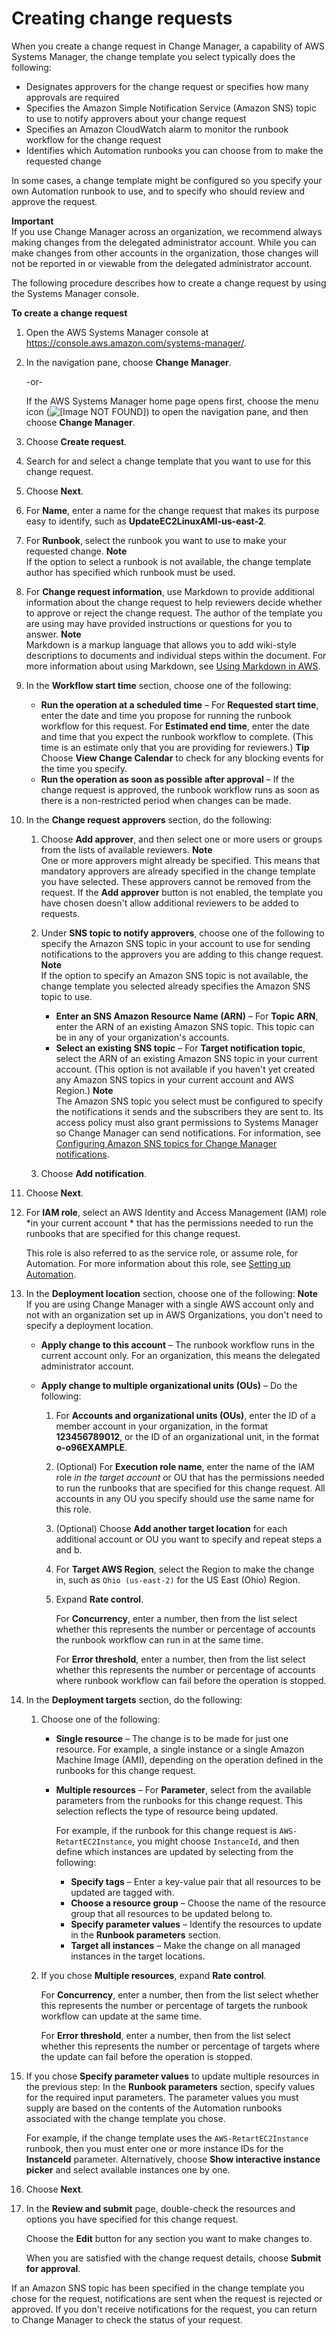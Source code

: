 # Creating change requests<a name="change-requests-create"></a>

When you create a change request in Change Manager, a capability of AWS Systems Manager, the change template you select typically does the following:
+ Designates approvers for the change request or specifies how many approvals are required
+ Specifies the Amazon Simple Notification Service \(Amazon SNS\) topic to use to notify approvers about your change request
+ Specifies an Amazon CloudWatch alarm to monitor the runbook workflow for the change request
+ Identifies which Automation runbooks you can choose from to make the requested change

In some cases, a change template might be configured so you specify your own Automation runbook to use, and to specify who should review and approve the request\.

**Important**  
If you use Change Manager across an organization, we recommend always making changes from the delegated administrator account\. While you can make changes from other accounts in the organization, those changes will not be reported in or viewable from the delegated administrator account\.

The following procedure describes how to create a change request by using the Systems Manager console\.

**To create a change request**

1. Open the AWS Systems Manager console at [https://console\.aws\.amazon\.com/systems\-manager/](https://console.aws.amazon.com/systems-manager/)\.

1. In the navigation pane, choose **Change Manager**\.

   \-or\-

   If the AWS Systems Manager home page opens first, choose the menu icon \(![\[Image NOT FOUND\]](http://docs.aws.amazon.com/systems-manager/latest/userguide/images/menu-icon-small.png)\) to open the navigation pane, and then choose **Change Manager**\.

1. Choose **Create request**\.

1. Search for and select a change template that you want to use for this change request\.

1. Choose **Next**\.

1. For **Name**, enter a name for the change request that makes its purpose easy to identify, such as **UpdateEC2LinuxAMI\-us\-east\-2**\.

1. For **Runbook**, select the runbook you want to use to make your requested change\.
**Note**  
If the option to select a runbook is not available, the change template author has specified which runbook must be used\.

1. For **Change request information**, use Markdown to provide additional information about the change request to help reviewers decide whether to approve or reject the change request\. The author of the template you are using may have provided instructions or questions for you to answer\.
**Note**  
Markdown is a markup language that allows you to add wiki\-style descriptions to documents and individual steps within the document\. For more information about using Markdown, see [Using Markdown in AWS](https://docs.aws.amazon.com/general/latest/gr/aws-markdown.html)\.

1. In the **Workflow start time** section, choose one of the following:
   + **Run the operation at a scheduled time** – For **Requested start time**, enter the date and time you propose for running the runbook workflow for this request\. For **Estimated end time**, enter the date and time that you expect the runbook workflow to complete\. \(This time is an estimate only that you are providing for reviewers\.\)
**Tip**  
Choose **View Change Calendar** to check for any blocking events for the time you specify\.
   + **Run the operation as soon as possible after approval** – If the change request is approved, the runbook workflow runs as soon as there is a non\-restricted period when changes can be made\.

1. In the **Change request approvers** section, do the following:

   1. Choose **Add approver**, and then select one or more users or groups from the lists of available reviewers\.
**Note**  
One or more approvers might already be specified\. This means that mandatory approvers are already specified in the change template you have selected\. These approvers cannot be removed from the request\. If the **Add approver** button is not enabled, the template you have chosen doesn't allow additional reviewers to be added to requests\.

   1. Under **SNS topic to notify approvers**, choose one of the following to specify the Amazon SNS topic in your account to use for sending notifications to the approvers you are adding to this change request\.
**Note**  
If the option to specify an Amazon SNS topic is not available, the change template you selected already specifies the Amazon SNS topic to use\.
      + **Enter an SNS Amazon Resource Name \(ARN\)** – For **Topic ARN**, enter the ARN of an existing Amazon SNS topic\. This topic can be in any of your organization's accounts\.
      + **Select an existing SNS topic** – For **Target notification topic**, select the ARN of an existing Amazon SNS topic in your current account\. \(This option is not available if you haven't yet created any Amazon SNS topics in your current account and AWS Region\.\)
**Note**  
The Amazon SNS topic you select must be configured to specify the notifications it sends and the subscribers they are sent to\. Its access policy must also grant permissions to Systems Manager so Change Manager can send notifications\. For information, see [Configuring Amazon SNS topics for Change Manager notifications](change-manager-sns-setup.md)\. 

   1. Choose **Add notification**\.

1. Choose **Next**\.

1. For **IAM role**, select an AWS Identity and Access Management \(IAM\) role *in your current account * that has the permissions needed to run the runbooks that are specified for this change request\.

   This role is also referred to as the service role, or assume role, for Automation\. For more information about this role, see [Setting up Automation](automation-setup.md)\.

1. In the **Deployment location** section, choose one of the following:
**Note**  
If you are using Change Manager with a single AWS account only and not with an organization set up in AWS Organizations, you don't need to specify a deployment location\.
   + **Apply change to this account** – The runbook workflow runs in the current account only\. For an organization, this means the delegated administrator account\.
   + **Apply change to multiple organizational units \(OUs\)** – Do the following: 

     1. For **Accounts and organizational units \(OUs\)**, enter the ID of a member account in your organization, in the format **123456789012**, or the ID of an organizational unit, in the format **o\-o96EXAMPLE**\. 

     1. \(Optional\) For **Execution role name**, enter the name of the IAM role *in the target account* or OU that has the permissions needed to run the runbooks that are specified for this change request\. All accounts in any OU you specify should use the same name for this role\.

     1. \(Optional\) Choose **Add another target location** for each additional account or OU you want to specify and repeat steps a and b\. 

     1. For **Target AWS Region**, select the Region to make the change in, such as `Ohio (us-east-2)` for the US East \(Ohio\) Region\.

     1. Expand **Rate control**\. 

        For **Concurrency**, enter a number, then from the list select whether this represents the number or percentage of accounts the runbook workflow can run in at the same time\. 

        For **Error threshold**, enter a number, then from the list select whether this represents the number or percentage of accounts where runbook workflow can fail before the operation is stopped\. 

1. In the **Deployment targets** section, do the following:

   1. Choose one of the following:
      + **Single resource** – The change is to be made for just one resource\. For example, a single instance or a single Amazon Machine Image \(AMI\), depending on the operation defined in the runbooks for this change request\.
      + **Multiple resources** – For **Parameter**, select from the available parameters from the runbooks for this change request\. This selection reflects the type of resource being updated\.

        For example, if the runbook for this change request is `AWS-RetartEC2Instance`, you might choose `InstanceId`, and then define which instances are updated by selecting from the following:
        + **Specify tags** – Enter a key\-value pair that all resources to be updated are tagged with\.
        + **Choose a resource group** – Choose the name of the resource group that all resources to be updated belong to\.
        + **Specify parameter values** – Identify the resources to update in the **Runbook parameters** section\.
        + **Target all instances** – Make the change on all managed instances in the target locations\.

   1. If you chose **Multiple resources**, expand **Rate control**\. 

      For **Concurrency**, enter a number, then from the list select whether this represents the number or percentage of targets the runbook workflow can update at the same time\. 

      For **Error threshold**, enter a number, then from the list select whether this represents the number or percentage of targets where the update can fail before the operation is stopped\. 

1. If you chose **Specify parameter values** to update multiple resources in the previous step: In the **Runbook parameters** section, specify values for the required input parameters\. The parameter values you must supply are based on the contents of the Automation runbooks associated with the change template you chose\. 

   For example, if the change template uses the `AWS-RetartEC2Instance` runbook, then you must enter one or more instance IDs for the **InstanceId** parameter\. Alternatively, choose **Show interactive instance picker** and select available instances one by one\. 

1. Choose **Next**\.

1. In the **Review and submit** page, double\-check the resources and options you have specified for this change request\.

   Choose the **Edit** button for any section you want to make changes to\.

   When you are satisfied with the change request details, choose **Submit for approval**\.

If an Amazon SNS topic has been specified in the change template you chose for the request, notifications are sent when the request is rejected or approved\. If you don't receive notifications for the request, you can return to Change Manager to check the status of your request\. 